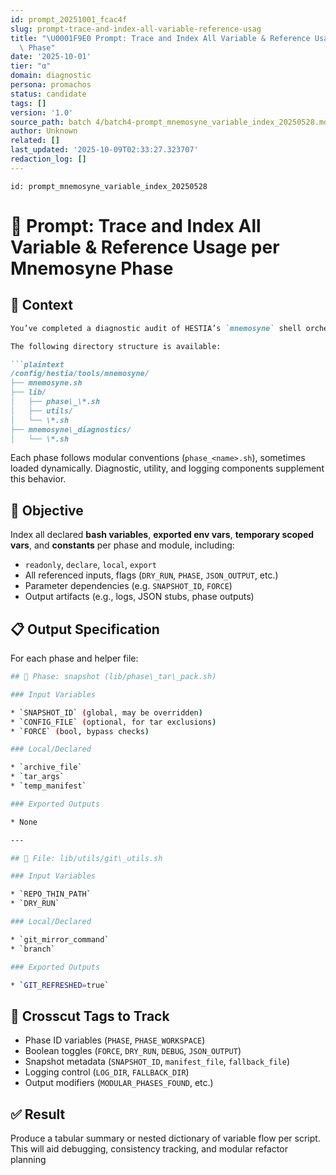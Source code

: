 ```yaml
---
id: prompt_20251001_fcac4f
slug: prompt-trace-and-index-all-variable-reference-usag
title: "\U0001F9E0 Prompt: Trace and Index All Variable & Reference Usage per Mnemosyne\
  \ Phase"
date: '2025-10-01'
tier: "α"
domain: diagnostic
persona: promachos
status: candidate
tags: []
version: '1.0'
source_path: batch 4/batch4-prompt_mnemosyne_variable_index_20250528.md
author: Unknown
related: []
last_updated: '2025-10-09T02:33:27.323707'
redaction_log: []
---
```


`id: prompt_mnemosyne_variable_index_20250528`

# 🧠 Prompt: Trace and Index All Variable & Reference Usage per Mnemosyne Phase

## 🧭 Context

```markdown
You’ve completed a diagnostic audit of HESTIA’s `mnemosyne` shell orchestration system. Your next goal is **deep introspection**: creating a complete index of **all variables**, **env flags**, and **script-local definitions** used in each declared phase (e.g., `snapshot`, `mirror`, `diagnose`, `tree`, etc.).

The following directory structure is available:

```plaintext
/config/hestia/tools/mnemosyne/
├── mnemosyne.sh
├── lib/
│   ├── phase\_\*.sh
│   ├── utils/
│   └── \*.sh
├── mnemosyne\_diagnostics/
│   └── \*.sh

```

Each phase follows modular conventions (`phase_<name>.sh`), sometimes loaded dynamically. Diagnostic, utility, and logging components supplement this behavior.

## 🎯 Objective

Index all declared **bash variables**, **exported env vars**, **temporary scoped vars**, and **constants** per phase and module, including:

- `readonly`, `declare`, `local`, `export`
- All referenced inputs, flags (`DRY_RUN`, `PHASE`, `JSON_OUTPUT`, etc.)
- Parameter dependencies (e.g. `SNAPSHOT_ID`, `FORCE`)
- Output artifacts (e.g., logs, JSON stubs, phase outputs)

## 📋 Output Specification

For each phase and helper file:

```bash
## 🔹 Phase: snapshot (lib/phase\_tar\_pack.sh)

### Input Variables

* `SNAPSHOT_ID` (global, may be overridden)
* `CONFIG_FILE` (optional, for tar exclusions)
* `FORCE` (bool, bypass checks)

### Local/Declared

* `archive_file`
* `tar_args`
* `temp_manifest`

### Exported Outputs

* None

---

## 🔹 File: lib/utils/git\_utils.sh

### Input Variables

* `REPO_THIN_PATH`
* `DRY_RUN`

### Local/Declared

* `git_mirror_command`
* `branch`

### Exported Outputs

* `GIT_REFRESHED=true`
```

## 📌 Crosscut Tags to Track

- Phase ID variables (`PHASE`, `PHASE_WORKSPACE`)
- Boolean toggles (`FORCE`, `DRY_RUN`, `DEBUG`, `JSON_OUTPUT`)
- Snapshot metadata (`SNAPSHOT_ID`, `manifest_file`, `fallback_file`)
- Logging control (`LOG_DIR`, `FALLBACK_DIR`)
- Output modifiers (`MODULAR_PHASES_FOUND`, etc.)

## ✅ Result

Produce a tabular summary or nested dictionary of variable flow per script. This will aid debugging, consistency tracking, and modular refactor planning
```
